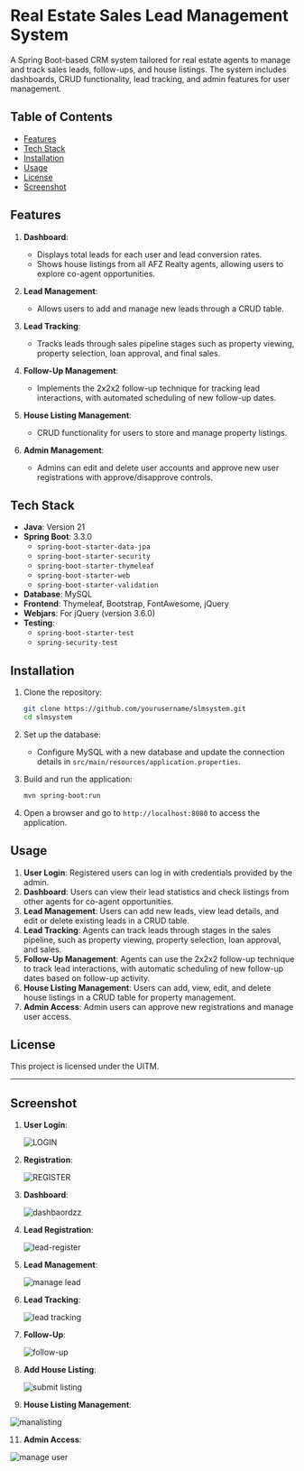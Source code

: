 # Real Estate Sales Lead Management System

A Spring Boot-based CRM system tailored for real estate agents to manage and track sales leads, follow-ups, and house listings. The system includes dashboards, CRUD functionality, lead tracking, and admin features for user management.

## Table of Contents
- [Features](#features)
- [Tech Stack](#tech-stack)
- [Installation](#installation)
- [Usage](#usage)
- [License](#license)
- [Screenshot](#screenshot)

## Features

1. **Dashboard**:
   - Displays total leads for each user and lead conversion rates.
   - Shows house listings from all AFZ Realty agents, allowing users to explore co-agent opportunities.

2. **Lead Management**:
   - Allows users to add and manage new leads through a CRUD table.

3. **Lead Tracking**:
   - Tracks leads through sales pipeline stages such as property viewing, property selection, loan approval, and final sales.

4. **Follow-Up Management**:
   - Implements the 2x2x2 follow-up technique for tracking lead interactions, with automated scheduling of new follow-up dates.

5. **House Listing Management**:
   - CRUD functionality for users to store and manage property listings.

6. **Admin Management**:
   - Admins can edit and delete user accounts and approve new user registrations with approve/disapprove controls.

## Tech Stack

- **Java**: Version 21
- **Spring Boot**: 3.3.0
  - `spring-boot-starter-data-jpa`
  - `spring-boot-starter-security`
  - `spring-boot-starter-thymeleaf`
  - `spring-boot-starter-web`
  - `spring-boot-starter-validation`
- **Database**: MySQL
- **Frontend**: Thymeleaf, Bootstrap, FontAwesome, jQuery
- **Webjars**: For jQuery (version 3.6.0)
- **Testing**:
  - `spring-boot-starter-test`
  - `spring-security-test`

## Installation

1. Clone the repository:
   ```bash
   git clone https://github.com/yourusername/slmsystem.git
   cd slmsystem
   ```

2. Set up the database:
   - Configure MySQL with a new database and update the connection details in `src/main/resources/application.properties`.

3. Build and run the application:
   ```bash
   mvn spring-boot:run
   ```

4. Open a browser and go to `http://localhost:8080` to access the application.

## Usage

1. **User Login**: Registered users can log in with credentials provided by the admin.
2. **Dashboard**: Users can view their lead statistics and check listings from other agents for co-agent opportunities.
3. **Lead Management**: Users can add new leads, view lead details, and edit or delete existing leads in a CRUD table.
4. **Lead Tracking**: Agents can track leads through stages in the sales pipeline, such as property viewing, property selection, loan approval, and sales.
5. **Follow-Up Management**: Agents can use the 2x2x2 follow-up technique to track lead interactions, with automatic scheduling of new follow-up dates based on follow-up activity.
6. **House Listing Management**: Users can add, view, edit, and delete house listings in a CRUD table for property management.
7. **Admin Access**: Admin users can approve new registrations and manage user access.

## License

This project is licensed under the UITM.

---

## Screenshot

1. **User Login**:

   ![LOGIN](https://github.com/user-attachments/assets/551fc902-4947-4e03-bc5a-b7653e78cf84)
   
2. **Registration**:

   ![REGISTER](https://github.com/user-attachments/assets/c3425057-7b18-4f40-9f67-2bfce4d84aab)

3. **Dashboard**:

   ![dashbaord](https://github.com/user-attachments/assets/d37b9d82-da4c-4fe6-8501-1f8ab19cdf83)zz
   
4. **Lead Registration**:

   ![lead-register](https://github.com/user-attachments/assets/9f0301df-0d7c-4425-8ec0-dc5ffcc45dec)
   
5. **Lead Management**:

   ![manage lead](https://github.com/user-attachments/assets/3f97e0b3-53be-4669-a5cf-eed78335e52e)
   
7. **Lead Tracking**:

   ![lead tracking](https://github.com/user-attachments/assets/ec089d16-416d-47e7-aab5-8d7ebaa2b520)

   
6. **Follow-Up**:

   ![follow-up](https://github.com/user-attachments/assets/e28a223f-7a19-436c-a798-0d12f8b60595)

7. **Add House Listing**:

   ![submit listing](https://github.com/user-attachments/assets/85be4631-2067-4f79-9385-4a7150794e9a)

10. **House Listing Management**:

   ![manalisting](https://github.com/user-attachments/assets/b3e9baaf-2c87-4fa7-a1cc-98da66e36708)

11. **Admin Access**:
    
   ![manage user](https://github.com/user-attachments/assets/dd597847-d0e9-461f-9f09-4949fbb4a892)
